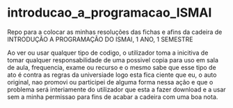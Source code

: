 # introducao_a_programacao_ISMAI
 Repo para a colocar as minhas resoluções das fichas e afins da cadeira de INTRODUÇÃO A PROGRAMAÇÃO DO ISMAI, 1 ANO, 1 SEMESTRE

 Ao ver ou usar qualquer tipo de codigo, o utilizador toma a inicitiva de tomar qualquer responsabilidade de uma possivel copia para uso em sala de aula, frequencia, exame ou recurso
 e o mesmo sabe que esse tipo de ato é contra as regras da universiade logo esta fica ciente que eu, o auto original, nao promovi ou participei de alguma forma nessa ação e que o
 problema será interiamente do utilizador que esta a fazer download e a usar sem a minha permissao para fins de acabar a cadeira com uma boa nota.
